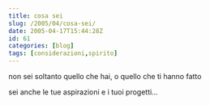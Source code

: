 ```yaml
---
title: cosa sei
slug: /2005/04/cosa-sei/
date: 2005-04-17T15:44:28Z
id: 61
categories: [blog]
tags: [considerazioni,spirito]
---
```


non sei soltanto quello che hai, o quello che ti hanno fatto

sei anche le tue aspirazioni e i tuoi progetti…
